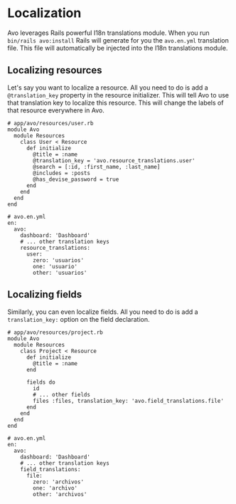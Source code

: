 # Localization

Avo leverages Rails powerful I18n translations module. When you run `bin/rails avo:install` Rails will generate for you the `avo.en.yml` translation file. This file will automatically be injected into the I18n translations module.

## Localizing resources

Let's say you want to localize a resource. All you need to do is add a `@translation_key` property in the resource initializer. This will tell Avo to use that translation key to localize this resource. This will change the labels of that resource everywhere in Avo.


```ruby{7}
# app/avo/resources/user.rb
module Avo
  module Resources
    class User < Resource
      def initialize
        @title = :name
        @translation_key = 'avo.resource_translations.user'
        @search = [:id, :first_name, :last_name]
        @includes = :posts
        @has_devise_password = true
      end
    end
  end
end
```

```yml{6-10}
# avo.en.yml
en:
  avo:
    dashboard: 'Dashboard'
    # ... other translation keys
    resource_translations:
      user:
        zero: 'usuarios'
        one: 'usuario'
        other: 'usuarios'
```

## Localizing fields

Similarly, you can even localize fields. All you need to do is add a `translation_key:` option on the field declaration.


```ruby{12}
# app/avo/resources/project.rb
module Avo
  module Resources
    class Project < Resource
      def initialize
        @title = :name
      end

      fields do
        id
        # ... other fields
        files :files, translation_key: 'avo.field_translations.file'
      end
    end
  end
end

```

```yml{6-10}
# avo.en.yml
en:
  avo:
    dashboard: 'Dashboard'
    # ... other translation keys
    field_translations:
      file:
        zero: 'archivos'
        one: 'archivo'
        other: 'archivos'
```

